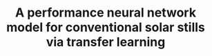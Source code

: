 ---
layout: "publication"
title: "A performance neural network model for conventional solar stills via transfer learning"
type: "paper"
order: 205
year: 2024
authors: "Hashim H. Migaybil, Bhushan Gopaluni"
journal: "Applied Energy"
pdf: "2024J07_hashim_ae.pdf"
thumbnail: "2024J07_hashim_ae.png"
external_url: "https://www.sciencedirect.com/science/article/abs/pii/S0306261924015010"
image: "/assets/thumbnails/2024J07_hashim_ae.png"
thumbnail_caption: "Figure 1: Flowchart for selecting and developing optimal pre-trained ANN and target models for accurately predicting distillate water productivity"
description: "Predictive solar-desalination models are becoming more widespread using ML and AI. However, forecasting solar still water productivity based on numerous designs still needs to be improved. Herein, we used transfer learning to create precise supervised predictive ANN regression models for water productivity (L/m2.day) predictions based on literature findings. Such observation datasets from single-basin solar stills were utilized to build the random initialization ANN model. The transfer learning method was applied to the latter model by taking the learned network (weights) for fine-tuning the hyperparameters from the earlier developed novel hybrid solar still known as the source (pre-trained) ANN model, to predict the target ANN model. Based on most minor statistical errors, the pre-trained model with 5–64–64-1 architecture and ReLU activation function was the most appropriate for water productivity prediction. All created ANN models were compared to the MLR model. The results revealed that the generated target ANN model outperformed the ANN RI and MLR with OI values of 0.872, 0.834, and 0.803, respectively, in all modeling stages. The target ANN model's accuracy and generalization were sufficient. The target ANN model had residuals of forecasted distillate values of around 1%. This work discusses the significance of transfer learning to generate accurate target ANN models for predicting freshwater outputs in single-slope solar stills, which can be integrated with established theoretically tuned parameters to enhance performance and maximize distillate water yields."
---